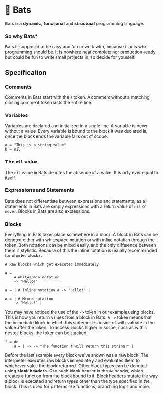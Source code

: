 # 🦇 Bats

Bats is a **dynamic**, **functional** and **structural** programming language.

### So why Bats?

Bats is supposed to be easy and fun to work with, because that is what programming should be.
It is nowhere near complete nor production-ready, but could be fun to write small projects in, so decide for yourself.

## Specification

### Comments

Comments in Bats start with the `#` token.
A comment without a matching closing comment token lasts the entire line.

### Variables

Variables are declared and initialized in a single line. A variable is never without a value.
Every variable is bound to the block it was declared in, once the block ends the variable falls out of scope.

```
a = "This is a string value"
b = nil
```

### The `nil` value

The `nil` value in Bats denotes the absence of a value.
It is only ever equal to itself.

### Expressions and Statements

Bats does not differentiate between expressions and statements, as all statements in Bats are simply expressions with a return value of `nil` or `never`.
Blocks in Bats are also expressions.

### Blocks

Everything in Bats takes place somewhere in a block.
A block in Bats can be denoted either with whitespace notation or with inline notation through the `|` token.
Both notations can be mixed easily, and the only difference between them is stylistic.
Because of this the inline notation is usually recommended for shorter blocks.

```
# Raw blocks which get executed immediately

a =
    # Whitespace notation
    -> "Hello!"

a = | # Inline notation # -> "Hello!" |

a = | # Mixed notation
    -> "Hello!" |
```

You may have noticed the use of the `->` token in our example using blocks. This is how you return values from a block in Bats. 
A `->` token means that the immediate block in which this statement is inside of will evaluate to the value after the token. 
To access blocks higher in scope, such as within nested blocks, the token can be stacked.

```
f = do
    a = | -> -> "The function f will return this string!" |
```

Before the last example every block we've shown was a raw block.
The interpreter executes raw blocks immediately and evaluates them to whichever value the block returned.
Other block types can be denoted using **block headers**.
One such block header is the `do` header, which creates a function from the block bound to it.
Block headers mutate the way a block is executed and return types other than the type specified in the block.
This is used for patterns like functions, branching logic and more.